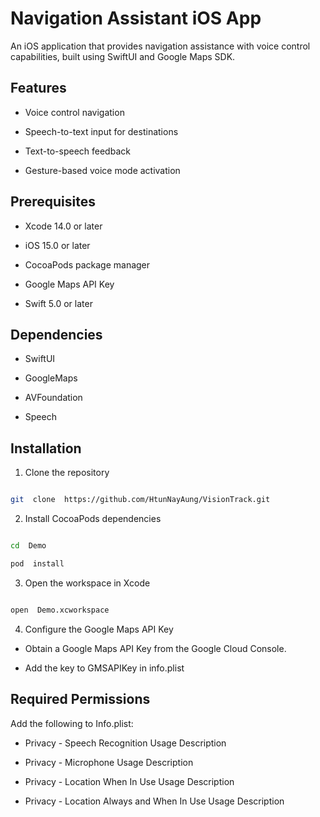 # Navigation Assistant iOS App

An iOS application that provides navigation assistance with voice control capabilities, built using SwiftUI and Google Maps SDK.

## Features

- Voice control navigation

- Speech-to-text input for destinations

- Text-to-speech feedback

- Gesture-based voice mode activation

## Prerequisites

- Xcode 14.0 or later

- iOS 15.0 or later

- CocoaPods package manager

- Google Maps API Key

- Swift 5.0 or later

## Dependencies

- SwiftUI

- GoogleMaps

- AVFoundation

- Speech

## Installation

1. Clone the repository

```bash

git  clone  https://github.com/HtunNayAung/VisionTrack.git

```

2. Install CocoaPods dependencies

```bash

cd  Demo

pod  install

```

3. Open the workspace in Xcode

```bash

open  Demo.xcworkspace

```

4. Configure the Google Maps API Key

- Obtain a Google Maps API Key from the Google Cloud Console.

- Add the key to GMSAPIKey in info.plist

## Required Permissions

Add the following to Info.plist:

- Privacy - Speech Recognition Usage Description

- Privacy - Microphone Usage Description

- Privacy - Location When In Use Usage Description

- Privacy - Location Always and When In Use Usage Description
